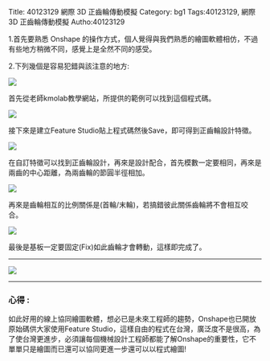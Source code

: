 Title: 40123129 網際 3D 正齒輪傳動模擬
Category: bg1
Tags:40123129, 網際 3D 正齒輪傳動模擬
Autho:40123129

1.首先要熟悉 Onshape 的操作方式，個人覺得與我們熟悉的繪圖軟體相仿，不過有些地方稍微不同，感覺上是全然不同的感受。

2.下列幾個是容易犯錯與該注意的地方:

<img src="http://i.imgur.com/T5G7UOK.png">

首先從老師kmolab教學網站，所提供的範例可以找到這個程式碼。

<img src="http://i.imgur.com/mYW3Jpl.png">

接下來是建立Feature Studio貼上程式碼然後Save，即可得到正齒輪設計特徵。

<img src="http://i.imgur.com/BeaHBRK.png">

在自訂特徵可以找到正齒輪設計，再來是設計配合，首先模數一定要相同，再來是兩齒的中心距離，為兩齒輪的節圓半徑相加。

<img src="http://i.imgur.com/8Hg1UTo.png">

再來是齒輪相互的比例關係是(首輪/末輪)，若搞錯彼此關係齒輪將不會相互咬合。

<img src="http://i.imgur.com/BfbJjck.png">

最後是基板一定要固定(Fix)如此齒輪才會轉動，這樣即完成了。

<hr size="2" align="center" noshade width="100%" color=black>

<img src="http://i.imgur.com/Z8lnUj8.gif">

<hr size="2" align="center" noshade width="100%" color=black>

<h3> 心得 :</h3>
  如此好用的線上協同繪圖軟體，想必已是未來工程師的趨勢，Onshape也已開放原始碼供大家使用Feature Studio，這樣自由的程式在台灣，廣泛度不是很高，為了使台灣更進步，必須讓每個機械設計工程師都能了解Onshape的重要性，它不單單只是繪圖而已還可以協同更進一步還可以以程式繪圖!